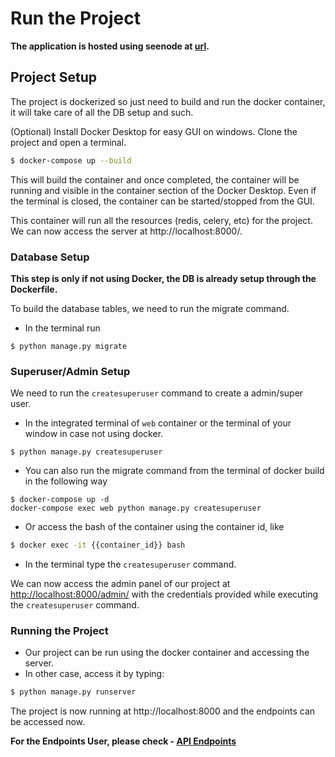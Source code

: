# Run the Project

**The application is hosted using seenode at [url](http://13.234.76.163:8000/).**

## Project Setup
The project is dockerized so just need to build and run the docker container, it will take care of all the DB setup and such.

(Optional) Install Docker Desktop for easy GUI on windows. Clone the project and open a terminal.
```bash
$ docker-compose up --build
```
This will build the container and once completed, the container will be running and visible in the container section of the Docker Desktop.
Even if the terminal is closed, the container can be started/stopped from the GUI.

This container will run all the resources (redis, celery, etc) for the project.
<br>We can now access the server at http://localhost:8000/.

### Database Setup
**This step is only if not using Docker, the DB is already setup through the Dockerfile.**

To build the database tables, we need to run the migrate command.
- In the terminal run
```
$ python manage.py migrate
```
### Superuser/Admin Setup
We need to run the `createsuperuser` command to create a admin/super user.
- In the integrated terminal of `web` container or the terminal of your window in case not using docker.
```
$ python manage.py createsuperuser
```
- You can also run the migrate command from the terminal of docker build in the following way
```
$ docker-compose up -d
docker-compose exec web python manage.py createsuperuser
```

- Or access the bash of the container using the container id, like
```bash
$ docker exec -it {{container_id}} bash
```

- In the terminal type the `createsuperuser` command.

We can now access the admin panel of our project at [http://localhost:8000/admin/](http://localhost:8000/admin/) with the credentials provided while executing the `createsuperuser` command.

### Running the Project

- Our project can be run using the docker container and accessing the server.
- In other case, access it by typing:
```bash
$ python manage.py runserver
```

The project is now running at http://localhost:8000 and the endpoints can be accessed now.

**For the Endpoints User, please check - [API Endpoints](Endpoints.md)**